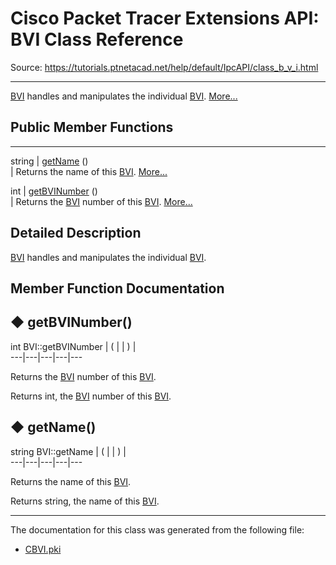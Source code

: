 # Cisco Packet Tracer Extensions API: BVI Class Reference

Source: https://tutorials.ptnetacad.net/help/default/IpcAPI/class_b_v_i.html

---

[BVI](class_b_v_i.html "BVI handles and manipulates the individual BVI.") handles and manipulates the individual [BVI](class_b_v_i.html "BVI handles and manipulates the individual BVI."). [More...](class_b_v_i.html#details)

##  Public Member Functions  
  
---  
string | [getName](class_b_v_i.html#a47d58def091a8ec45d1bd482a9130845) ()  
| Returns the name of this [BVI](class_b_v_i.html "BVI handles and manipulates the individual BVI."). [More...](class_b_v_i.html#a47d58def091a8ec45d1bd482a9130845)  
  
int | [getBVINumber](class_b_v_i.html#a4e0f76c787c112cfcf4058762f099578) ()  
| Returns the [BVI](class_b_v_i.html "BVI handles and manipulates the individual BVI.") number of this [BVI](class_b_v_i.html "BVI handles and manipulates the individual BVI."). [More...](class_b_v_i.html#a4e0f76c787c112cfcf4058762f099578)  
  
  
## Detailed Description

[BVI](class_b_v_i.html "BVI handles and manipulates the individual BVI.") handles and manipulates the individual [BVI](class_b_v_i.html "BVI handles and manipulates the individual BVI."). 

## Member Function Documentation

## ◆ getBVINumber()

int BVI::getBVINumber  | ( | | ) |   
---|---|---|---|---  
  
Returns the [BVI](class_b_v_i.html "BVI handles and manipulates the individual BVI.") number of this [BVI](class_b_v_i.html "BVI handles and manipulates the individual BVI."). 

Returns
    int, the [BVI](class_b_v_i.html "BVI handles and manipulates the individual BVI.") number of this [BVI](class_b_v_i.html "BVI handles and manipulates the individual BVI."). 

## ◆ getName()

string BVI::getName  | ( | | ) |   
---|---|---|---|---  
  
Returns the name of this [BVI](class_b_v_i.html "BVI handles and manipulates the individual BVI."). 

Returns
    string, the name of this [BVI](class_b_v_i.html "BVI handles and manipulates the individual BVI."). 

* * *

The documentation for this class was generated from the following file:

  * [CBVI.pki](_c_b_v_i_8pki.html)


